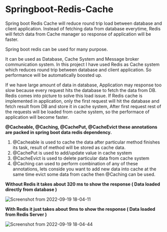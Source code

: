 # Springboot-Redis-Cache
Spring boot Redis Cache will reduce round trip load between database and client application. Instead of fetching data from database everytime, Redis will fetch data from Cache manager so response of application will be faster.

Spring boot redis can be used for many purpose.

It can be used as Database, Cache System and Message broker communication system. In this project I have used Redis as Cache system which reduces round trip between database and client application. So performance will be automatically boosted up.

If we have large amount of data in database, Application may response too slow because every request hits the database to fetch the data from DB. Redis comes into picture to solve this load issue. If Redis cache is implemented in application, only the first request will hit the database and fetch result from DB and store it in cache system, After first request rest of the requests will be loaded from cache system, so the performace of application will become faster.

**@Cacheable, @Caching, @CachePut, @CacheEvict these annotations are packed in spring boot data redis dependency.**

1. @Cacheable is used to cache the data after particular method finishes its task, result of method will be stored as cache data.
2. @CachePut is used to add/update value in cache system
3. @CacheEvict is used to delete particular data from cache system
4. @Caching can used to perform combination of any of these annotations, lets conside you want to add new data into cache at the same time evict some data from cache then @Caching can be used.

**Without Redis it takes about 320 ms to show the response ( Data loaded directly from database )**

![Screenshot from 2022-09-19 18-04-11](https://user-images.githubusercontent.com/112934529/191026200-d6c105fe-b9d1-47de-9ff0-ba1300783c8e.png)

**With Redis it just takes about 9ms to show the response ( Data loaded from Redis Server )**

![Screenshot from 2022-09-19 18-04-44](https://user-images.githubusercontent.com/112934529/191026657-ca29abe2-2f76-4980-80ef-92732ae7520d.png)


